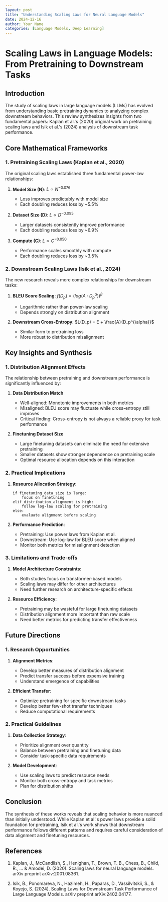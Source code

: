 ```yaml
---
layout: post
title: "Understanding Scaling Laws for Neural Language Models"
date: 2024-12-16
author: Your Name
categories: [Language Models, Deep Learning]
---
```


# Scaling Laws in Language Models: From Pretraining to Downstream Tasks

## Introduction

The study of scaling laws in large language models (LLMs) has evolved from understanding basic pretraining dynamics to analyzing complex downstream behaviors. This review synthesizes insights from two fundamental papers: Kaplan et al.'s (2020) original work on pretraining scaling laws and Isik et al.'s (2024) analysis of downstream task performance.

## Core Mathematical Frameworks

### 1. Pretraining Scaling Laws (Kaplan et al., 2020)

The original scaling laws established three fundamental power-law relationships:

1. **Model Size (N)**: 
   $L \propto N^{-0.076}$
   - Loss improves predictably with model size
   - Each doubling reduces loss by ~5.5%

2. **Dataset Size (D)**:
   $L \propto D^{-0.095}$
   - Larger datasets consistently improve performance
   - Each doubling reduces loss by ~6.9%

3. **Compute (C)**:
   $L \propto C^{-0.050}$
   - Performance scales smoothly with compute
   - Each doubling reduces loss by ~3.5%

### 2. Downstream Scaling Laws (Isik et al., 2024)

The new research reveals more complex relationships for downstream tasks:

1. **BLEU Score Scaling**:
   $f(D_p) = (log(A \cdot D_p^{\alpha}))^{\beta}$
   - Logarithmic rather than power-law scaling
   - Depends strongly on distribution alignment

2. **Downstream Cross-Entropy**:
   $L(D_p) = E + \frac{A}{D_p^{\alpha}}$
   - Similar form to pretraining loss
   - More robust to distribution misalignment

## Key Insights and Synthesis

### 1. Distribution Alignment Effects

The relationship between pretraining and downstream performance is significantly influenced by:

1. **Data Distribution Match**
   - Well-aligned: Monotonic improvements in both metrics
   - Misaligned: BLEU score may fluctuate while cross-entropy still improves
   - Critical finding: Cross-entropy is not always a reliable proxy for task performance

2. **Finetuning Dataset Size**
   - Large finetuning datasets can eliminate the need for extensive pretraining
   - Smaller datasets show stronger dependence on pretraining scale
   - Optimal resource allocation depends on this interaction

### 2. Practical Implications

1. **Resource Allocation Strategy**:
   ```
   if finetuning_data_size is large:
       focus on finetuning
   elif distribution_alignment is high:
       follow log-law scaling for pretraining
   else:
       evaluate alignment before scaling
   ```

2. **Performance Prediction**:
   - Pretraining: Use power laws from Kaplan et al.
   - Downstream: Use log-law for BLEU score when aligned
   - Monitor both metrics for misalignment detection

### 3. Limitations and Trade-offs

1. **Model Architecture Constraints**:
   - Both studies focus on transformer-based models
   - Scaling laws may differ for other architectures
   - Need further research on architecture-specific effects

2. **Resource Efficiency**:
   - Pretraining may be wasteful for large finetuning datasets
   - Distribution alignment more important than raw scale
   - Need better metrics for predicting transfer effectiveness

## Future Directions

### 1. Research Opportunities

1. **Alignment Metrics**:
   - Develop better measures of distribution alignment
   - Predict transfer success before expensive training
   - Understand emergence of capabilities

2. **Efficient Transfer**:
   - Optimize pretraining for specific downstream tasks
   - Develop better few-shot transfer techniques
   - Reduce computational requirements

### 2. Practical Guidelines

1. **Data Collection Strategy**:
   - Prioritize alignment over quantity
   - Balance between pretraining and finetuning data
   - Consider task-specific data requirements

2. **Model Development**:
   - Use scaling laws to predict resource needs
   - Monitor both cross-entropy and task metrics
   - Plan for distribution shifts

## Conclusion

The synthesis of these works reveals that scaling behavior is more nuanced than initially understood. While Kaplan et al.'s power laws provide a solid foundation for pretraining, Isik et al.'s work shows that downstream performance follows different patterns and requires careful consideration of data alignment and finetuning resources.

## References

1. Kaplan, J., McCandlish, S., Henighan, T., Brown, T. B., Chess, B., Child, R., ... & Amodei, D. (2020). Scaling laws for neural language models. arXiv preprint arXiv:2001.08361.

2. Isik, B., Ponomareva, N., Hazimeh, H., Paparas, D., Vassilvitskii, S., & Koyejo, S. (2024). Scaling Laws for Downstream Task Performance of Large Language Models. arXiv preprint arXiv:2402.04177.